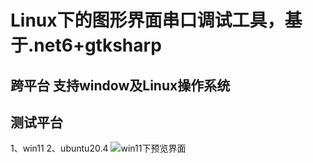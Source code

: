 # Linux下的图形界面串口调试工具，基于.net6+gtksharp
## 跨平台 支持window及Linux操作系统
## 测试平台
  1、win11
  2、ubuntu20.4
![win11下预览界面](https://github.com/geniuskai/serialporttools/blob/master/LBH.SerialPortTools/win11.png?raw=true)

